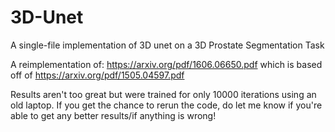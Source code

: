 # 3D-Unet
A single-file implementation of 3D unet on a 3D Prostate Segmentation Task

A reimplementation of: https://arxiv.org/pdf/1606.06650.pdf which is based off of https://arxiv.org/pdf/1505.04597.pdf

Results aren't too great but were trained for only 10000 iterations using an old laptop. If you get the chance to rerun the code, do let me know if you're able to get any better results/if anything is wrong!


